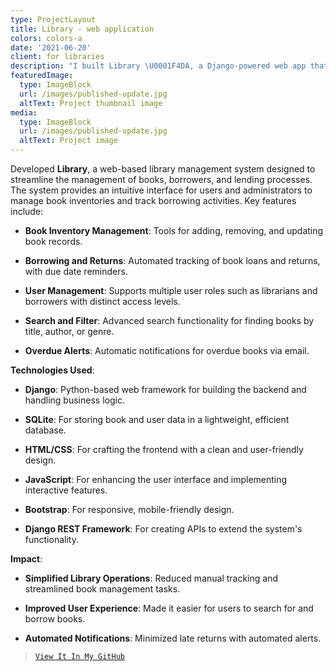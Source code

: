```yaml
---
type: ProjectLayout
title: Library - web application
colors: colors-a
date: '2021-06-20'
client: for libraries
description: "I built Library \U0001F4DA, a Django-powered web app that keeps your book collection in check! \U0001F4D6\U0001F50D It simplifies managing books, borrowers, and lending with a dash of automated overdue notifications. Crafted with Django, SQLite, and Bootstrap for a seamless and stylish experience. \U0001F4C5✨ Your next great read is just a click away!"
featuredImage:
  type: ImageBlock
  url: /images/published-update.jpg
  altText: Project thumbnail image
media:
  type: ImageBlock
  url: /images/published-update.jpg
  altText: Project image
---
```

Developed **Library**, a web-based library management system designed to streamline the management of books, borrowers, and lending processes. The system provides an intuitive interface for users and administrators to manage book inventories and track borrowing activities. Key features include:

*   **Book Inventory Management**: Tools for adding, removing, and updating book records.

*   **Borrowing and Returns**: Automated tracking of book loans and returns, with due date reminders.

*   **User Management**: Supports multiple user roles such as librarians and borrowers with distinct access levels.

*   **Search and Filter**: Advanced search functionality for finding books by title, author, or genre.

*   **Overdue Alerts**: Automatic notifications for overdue books via email.

**Technologies Used**:

*   **Django**: Python-based web framework for building the backend and handling business logic.

*   **SQLite**: For storing book and user data in a lightweight, efficient database.

*   **HTML/CSS**: For crafting the frontend with a clean and user-friendly design.

*   **JavaScript**: For enhancing the user interface and implementing interactive features.

*   **Bootstrap**: For responsive, mobile-friendly design.

*   **Django REST Framework**: For creating APIs to extend the system's functionality.

**Impact**:

*   **Simplified Library Operations**: Reduced manual tracking and streamlined book management tasks.

*   **Improved User Experience**: Made it easier for users to search for and borrow books.

*   **Automated Notifications**: Minimized late returns with automated alerts.

>
>
>
> [`View It In My GitHub`](https://github.com/abel-bezabih/library)

